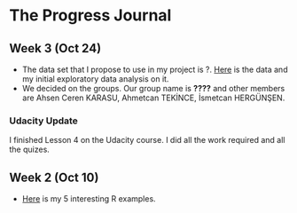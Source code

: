 # The Progress Journal

## Week 3 (Oct 24)

+ The data set that I propose to use in my project is ?. [Here](https://www.kaggle.com/stoney71/new-york-city-transport-statistics) is the data and my initial exploratory data analysis on it.
+ We decided on the groups. Our group name is **????** and other members are Ahsen Ceren KARASU, Ahmetcan TEKİNCE, İsmetcan HERGÜNŞEN.

### Udacity Update 
I finished Lesson 4 on the Udacity course. I did all the work required and all the quizes. 

## Week 2 (Oct 10)

+ [Here](files/interesting_examples2.html) is my 5 interesting R examples.
